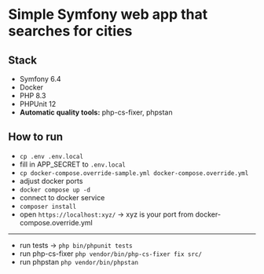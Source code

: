 # Simple Symfony web app that searches for cities

## Stack
- Symfony 6.4
- Docker
- PHP 8.3
- PHPUnit 12
- <b>Automatic quality tools:</b> php-cs-fixer, phpstan


## How to run
- `cp .env .env.local`
- fill in APP_SECRET to `.env.local`
- `cp docker-compose.override-sample.yml docker-compose.override.yml`
- adjust docker ports
- `docker compose up -d`
- connect to docker service
- `composer install`
- open `https://localhost:xyz/` -> xyz is your port from docker-compose.override.yml

---
- run tests -> `php bin/phpunit tests`
- run php-cs-fixer `php vendor/bin/php-cs-fixer fix src/`
- run phpstan `php vendor/bin/phpstan`
